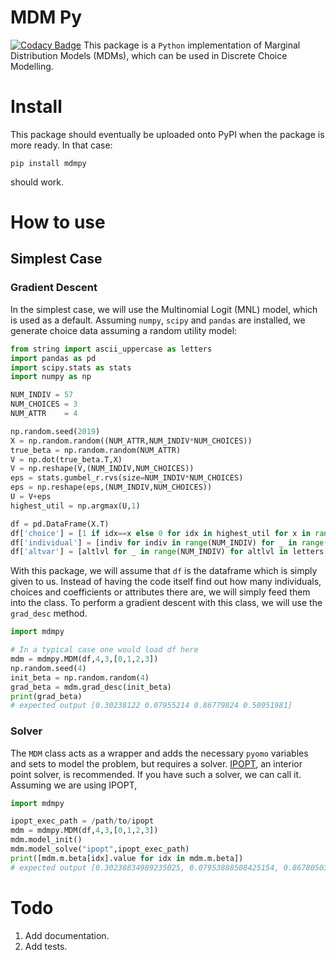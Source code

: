 # MDM Py
[![Codacy Badge](https://api.codacy.com/project/badge/Grade/de1ef2b2ed894576aad3c39f0710c002)](https://www.codacy.com/app/justanothergithubber/mdmpy?utm_source=github.com&amp;utm_medium=referral&amp;utm_content=justanothergithubber/mdmpy&amp;utm_campaign=Badge_Grade)
This package is a `Python` implementation of Marginal Distribution Models (MDMs), which can be used in Discrete Choice Modelling.

# Install

This package should eventually be uploaded onto PyPI when the package is more ready. In that case:

```
pip install mdmpy
```

should work.

# How to use
## Simplest Case
### Gradient Descent
In the simplest case, we will use the Multinomial Logit (MNL) model, which is used as a default. Assuming `numpy`, `scipy` and `pandas` are installed, we generate choice data assuming a random utility model:

```python
from string import ascii_uppercase as letters
import pandas as pd
import scipy.stats as stats
import numpy as np

NUM_INDIV = 57
NUM_CHOICES = 3
NUM_ATTR    = 4

np.random.seed(2019)
X = np.random.random((NUM_ATTR,NUM_INDIV*NUM_CHOICES))
true_beta = np.random.random(NUM_ATTR)
V = np.dot(true_beta.T,X)
V = np.reshape(V,(NUM_INDIV,NUM_CHOICES))
eps = stats.gumbel_r.rvs(size=NUM_INDIV*NUM_CHOICES)
eps = np.reshape(eps,(NUM_INDIV,NUM_CHOICES))
U = V+eps
highest_util = np.argmax(U,1)

df = pd.DataFrame(X.T)
df['choice'] = [1 if idx==x else 0 for idx in highest_util for x in range(NUM_CHOICES)]
df['individual'] = [indiv for indiv in range(NUM_INDIV) for _ in range(NUM_CHOICES)]
df['altvar'] = [altlvl for _ in range(NUM_INDIV) for altlvl in letters[:NUM_CHOICES]]
```

With this package, we will assume that `df` is the dataframe which is simply given to us. Instead of having the code itself find out how many individuals, choices and coefficients or attributes there are, we will simply feed them into the class. To perform a gradient descent with this class, we will use the `grad_desc` method.

```python
import mdmpy

# In a typical case one would load df here
mdm = mdmpy.MDM(df,4,3,[0,1,2,3])
np.random.seed(4)
init_beta = np.random.random(4)
grad_beta = mdm.grad_desc(init_beta)
print(grad_beta)
# expected output [0.30238122 0.07955214 0.86779824 0.50951981]
```

### Solver
The `MDM` class acts as a wrapper and adds the necessary `pyomo` variables and sets to model the problem, but requires a solver. [IPOPT](https://projects.coin-or.org/Ipopt), an interior point solver, is recommended. If you have such a solver, we can call it. Assuming we are using IPOPT,

```python
import mdmpy

ipopt_exec_path = /path/to/ipopt
mdm = mdmpy.MDM(df,4,3,[0,1,2,3])
mdm.model_init()
mdm.model_solve("ipopt",ipopt_exec_path)
print([mdm.m.beta[idx].value for idx in mdm.m.beta])
# expected output [0.30238834989235025, 0.07953888508425154, 0.8678050334295714, 0.5095096796373667]
```

# Todo

1. Add documentation.
2. Add tests.
